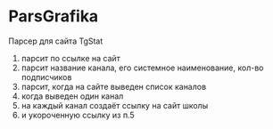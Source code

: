 # ParsGrafika
Парсер для сайта TgStat

1) парсит по ссылке на сайт
2) парсит название канала, его системное наименование, кол-во подписчиков
3) парсит, когда на сайте выведен список каналов
4) когда выведен один канал
5) на каждый канал создаёт ссылку на сайт школы
6) и укороченную ссылку из п.5
